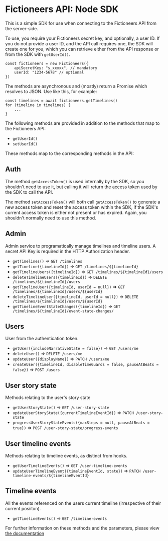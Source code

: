 # Fictioneers API: Node SDK
This is a simple SDK for use when connecting to the Fictioneers API from the server-side.

To use, you require your Fictioneers secret key, and optionally, a user ID. If you do not provide a user ID, and the API call requires one, the SDK will create one for you, which you can retrieve either from the API response or from the SDK with `getUserId()`.

    const fictioneers = new Fictioneers({
        apiSecretKey: "s_xxxxx", // mandatory
        userId: "1234-5678" // optional
    })

The methods are asynchronous and (mostly) return a Promise which resolves to JSON. Use like this, for example:

    const timelines = await fictioneers.getTimelines()
    for (timeline in timelines) {
        ...
    }

The following methods are provided in addition to the methods that map to the Fictioneers API:

- `getUserId()`
- `setUserId()`

These methods map to the corresponding methods in the API:

## Auth ##

The method `getAccessToken()` is used internally by the SDK, so you shouldn't need to use it, but calling it will return the access token used by the SDK to call the API.

The method `setAccessToken()` will both call `getAccessToken()` to generate a new access token and reset the access token within the SDK, if the SDK's current access token is either not present or has expired. Again, you shouldn't normally need to use this method.

## Admin ##

Admin service to programatically manage timelines and timeline users. A secret API Key is required in the HTTP Authorization header.

- `getTimelines()` => `GET /timelines`
- `getTimeline({timelineId})` => `GET /timelines/${timelineId}`
- `getTimelineUsers({timelineId})` => `GET /timelines/${timelineId}/users`
- `deleteTimelineUsers({timelineId})` => `DELETE /timelines/${timelineId}/users`
- `getTimelineUser({timelineId, userId = null})` => `GET /timelines/${timelineId}/users/${userId}`
- `deleteTimelineUser({timelineId, userId = null})` => `DELETE /timelines/${timelineId}/users/${userId}`
- `getTimelineEventStateChanges({timelineId})` => `GET /timelines/${timelineId}/event-state-changes/`

## Users ##

User from the authentication token.

- `getUser({includeNarrativeState = false})` => `GET /users/me`
- `deleteUser()` => `DELETE /users/me`
- `updateUser({displayName})` => `PATCH /users/me`
- `createUser({timelineId, disableTimeGuards = false, pauseAtBeats = false})` => `POST /users`

## User story state ##

Methods relating to the user's story state

- `getUserStoryState()` => `GET /user-story-state`
- `updateUserStoryState({currentTimelineEventId})` => `PATCH /user-story-state`
- `progressUserStoryStateEvents({maxSteps = null, pauseAtBeats = true})` => `POST /user-story-state/progress-events`

## User timeline events ##

Methods relating to timeline events, as distinct from hooks.

- `getUserTimelineEvents()` => `GET /user-timeline-events`
- `updateUserTimelineEvent({timelineEventId, state})` => `PATCH /user-timeline-events/${timelineEventId}`

## Timeline events ##

All the events referenced on the users current timeline (irrespective of their current posiiton).

- `getTimelineEvents()` => `GET /timeline-events`

For further information on these methods and the parameters, please view [the documentation](https://docs.fictioneers.co.uk/)
